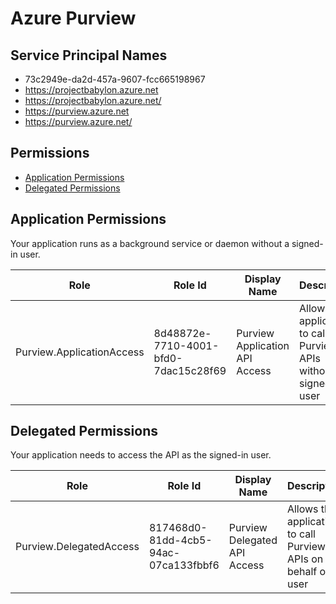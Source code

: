 # Azure Purview
## Service Principal Names
- 73c2949e-da2d-457a-9607-fcc665198967
- https://projectbabylon.azure.net
- https://projectbabylon.azure.net/
- https://purview.azure.net
- https://purview.azure.net/

 ## Permissions
- [Application Permissions](#application-permissions)
- [Delegated Permissions](#delegated-permissions)

## Application Permissions
Your application runs as a background service or daemon without a signed-in user.

| Role | Role Id | Display Name | Description |
|---|---|---|---|
| Purview.ApplicationAccess | 8d48872e-7710-4001-bfd0-7dac15c28f69 | Purview Application API Access | Allows the application to call Purview APIs without a signed-in user |

## Delegated Permissions
Your application needs to access the API as the signed-in user. 

| Role | Role Id | Display Name | Description |
|---|---|---|---|
| Purview.DelegatedAccess | 817468d0-81dd-4cb5-94ac-07ca133fbbf6 | Purview Delegated API Access | Allows the application to call Purview APIs on behalf of a user |

